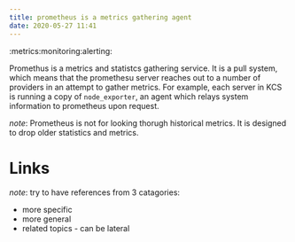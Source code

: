 ```yaml
---
title: prometheus is a metrics gathering agent
date: 2020-05-27 11:41
---
```


:metrics:monitoring:alerting:

Promethus is a metrics and statistcs gathering service. It is a pull system, which means that
the promethesu server reaches out to a number of providers in an attempt to gather metrics. For
example, each server in KCS is running a copy of `node_exporter`, an agent which relays system
information to prometheus upon request.

*note*: Prometheus is not for looking thorugh historical metrics. It is designed to drop older 
statistics and metrics. 

# Links

*note*: try to have references from 3 catagories:

- more specific
- more general
- related topics - can be lateral
 
